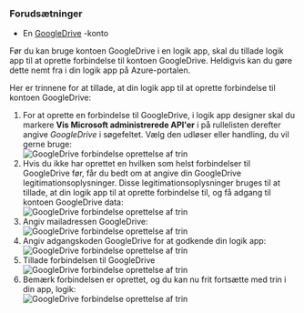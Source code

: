 ### <a name="prerequisites"></a>Forudsætninger

- En [GoogleDrive](https://www.google.com/drive/) -konto  


Før du kan bruge kontoen GoogleDrive i en logik app, skal du tillade logik app til at oprette forbindelse til kontoen GoogleDrive. Heldigvis kan du gøre dette nemt fra i din logik app på Azure-portalen.  

Her er trinnene for at tillade, at din logik app til at oprette forbindelse til kontoen GoogleDrive:  
1. For at oprette en forbindelse til GoogleDrive, i logik app designer skal du markere **Vis Microsoft administrerede API'er** i på rullelisten derefter angive *GoogleDrive* i søgefeltet. Vælg den udløser eller handling, du vil gerne bruge:  
![GoogleDrive forbindelse oprettelse af trin](./media/connectors-create-api-googledrive/googledrive-1.png)  
2. Hvis du ikke har oprettet en hvilken som helst forbindelser til GoogleDrive før, får du bedt om at angive din GoogleDrive legitimationsoplysninger. Disse legitimationsoplysninger bruges til at tillade, at din logik app til at oprette forbindelse til, og få adgang til kontoen GoogleDrive data:  
![GoogleDrive forbindelse oprettelse af trin](./media/connectors-create-api-googledrive/googledrive-2.png)  
3. Angiv mailadressen GoogleDrive:  
 ![GoogleDrive forbindelse oprettelse af trin](./media/connectors-create-api-googledrive/googledrive-3.png)  
4. Angiv adgangskoden GoogleDrive for at godkende din logik app:  
![GoogleDrive forbindelse oprettelse af trin](./media/connectors-create-api-googledrive/googledrive-4.png)
5. Tillade forbindelsen til GoogleDrive  
![GoogleDrive forbindelse oprettelse af trin](./media/connectors-create-api-googledrive/googledrive-5.png)  
6. Bemærk forbindelsen er oprettet, og du kan nu frit fortsætte med trin i din app, logik:  
![GoogleDrive forbindelse oprettelse af trin](./media/connectors-create-api-googledrive/googledrive-6.png)  

